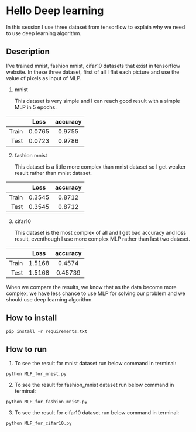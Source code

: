 # Hello Deep learning

In this session I use three dataset from tensorflow to explain why we need to use deep learning algorithm. 

## Description

I've trained mnist, fashion mnist, cifar10 datasets that exist in tensorflow website. In these three dataset, first of all I flat each picture and
use the value of pixels as input of MLP.

1. mnist

   This dataset is very simple and I can reach good result with a simple MLP in 5 epochs.

|           |       Loss     |        accuracy     |
|---------: | :----------------: |:----------------: |
|    Train            |       0.0765            |        0.9755          |
|    Test            |        0.0723           |        0.9786           |   

2. fashion mnist

   This dataset is a little more complex than mnist dataset so I get weaker result rather than mnist dataset.

|           |       Loss     |        accuracy     |
|---------: | :----------------: |:----------------: |
|    Train            |       0.3545            |        0.8712           |
|    Test            |        0.3545           |       0.8712           |   

3. cifar10

   This dataset is the most complex of all and I get bad accuracy and loss result, eventhough I use more complex MLP rather than last two dataset.

|           |       Loss     |        accuracy     |
|---------: | :----------------: |:----------------: |
|    Train            |       1.5168            |        0.4574           |
|    Test            |        1.5168           |        0.45739           |   

 
When we compare the results, we know that as the data become more complex, we have less chance to use MLP for solving our problem and we should use deep learning algorithm.   

## How to install

```
pip install -r requirements.txt
```

##  How to run

1. To see the result for mnist dataset run below command in terminal:

```
python MLP_for_mnist.py
```
2. To see the result for fashion_mnist dataset run below command in terminal:

```
python MLP_for_fashion_mnist.py
```

3. To see the result for cifar10 dataset run below command in terminal:

```
python MLP_for_cifar10.py
```
